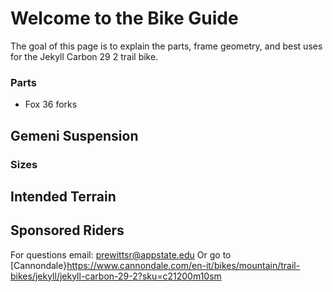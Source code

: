 # Welcome to the Bike Guide
The goal of this page is to explain the parts, frame geometry, and best uses for the Jekyll Carbon 29 2 trail bike. 

### Parts
- Fox 36 forks

## Gemeni Suspension

### Sizes

## Intended Terrain

## Sponsored Riders



For questions email: <prewittsr@appstate.edu>
Or go to [Cannondale}<https://www.cannondale.com/en-it/bikes/mountain/trail-bikes/jekyll/jekyll-carbon-29-2?sku=c21200m10sm>
